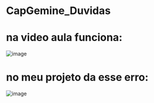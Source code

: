 # CapGemine_Duvidas


# na video aula funciona:
![image](https://user-images.githubusercontent.com/106206316/235394763-d6396369-fa44-468f-9db7-1a6e889bc032.png)

# no meu projeto da esse erro:

![image](https://user-images.githubusercontent.com/106206316/235394879-95122b87-e4ce-4180-9665-6ec1d145aa88.png)
